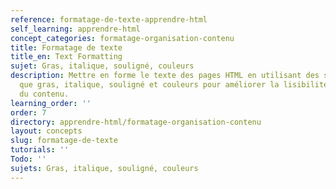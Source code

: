 ```yaml
---
reference: formatage-de-texte-apprendre-html
self_learning: apprendre-html
concept_categories: formatage-organisation-contenu
title: Formatage de texte
title_en: Text Formatting
sujet: Gras, italique, souligné, couleurs
description: Mettre en forme le texte des pages HTML en utilisant des styles tels
  que gras, italique, souligné et couleurs pour améliorer la lisibilité et l'attractivité
  du contenu.
learning_order: ''
order: 7
directory: apprendre-html/formatage-organisation-contenu
layout: concepts
slug: formatage-de-texte
tutorials: ''
Todo: ''
sujets: Gras, italique, souligné, couleurs
---
```

